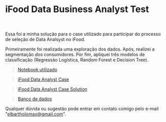# iFood Data Business Analyst Test
<br><br>
Essa foi a minha solução para o case utilizado para participar do processo de seleção de Data Analsyst no iFood.

Primeiramente foi realizada uma exploração dos dados.
Após, realizei a segmentação dos consumidores.
Por fim, apliquei três modelos de classificação (Regressão Logística, Random Forest e Decision Tree).

> [Notebook utilizado](https://github.com/edubarth/Analise_Campanha_Marketing/blob/master/do-file_ifood.ipynb)

> [iFood Data Analyst Case](https://github.com/edubarth/Analise_Campanha_Marketing/blob/master/iFood%20Data%20Analyst%20Case.pdf)

> [iFood Data Analyst Case Solution](https://github.com/edubarth/Analise_Campanha_Marketing/blob/master/iFood-DADArq-Case-Solution-Eduardo-Luis-Bartholomay.pdf)

> [Banco de dados](https://github.com/edubarth/Analise_Campanha_Marketing/blob/master/ml_project1_data.csv)

Qualquer dúvida ou sugestão pode entrar em contato comigo pelo e-mail "elbartholomay@gmail.com".<br><br>
